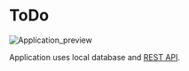 # ToDo
![Application_preview](https://i.ibb.co/bJkCRdn/Screenshot-2021-04-15-15-18-50-331-pl-edu-pb-todo-1.jpg)

Application uses local database and [REST API](https://documenter.getpostman.com/view/8858534/SW7dX7JG).
